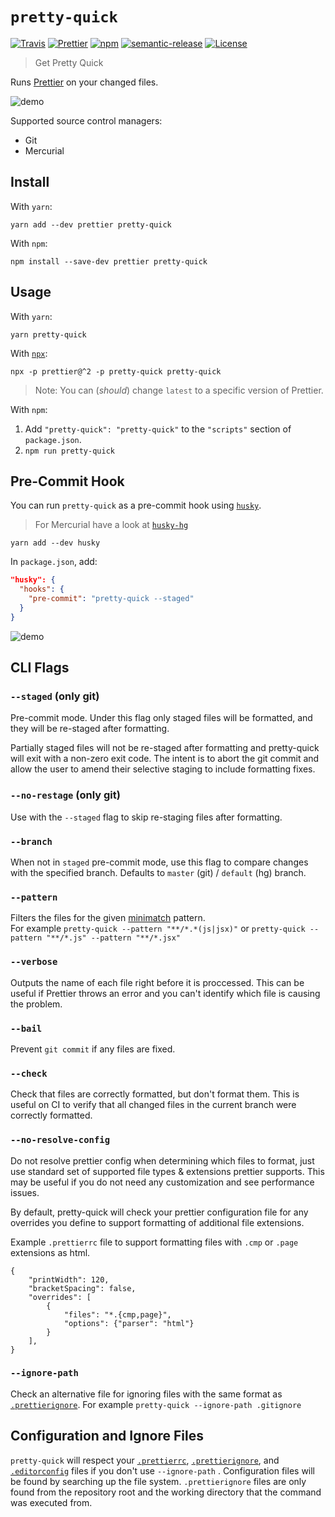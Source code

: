 # `pretty-quick`

[![Travis](https://img.shields.io/travis/com/azz/pretty-quick.svg?style=flat-square)](https://travis-ci.com/github/azz/pretty-quick)
[![Prettier](https://img.shields.io/badge/code_style-prettier-ff69b4.svg?style=flat-square)](https://github.com/prettier/prettier)
[![npm](https://img.shields.io/npm/v/pretty-quick.svg?style=flat-square)](https://npmjs.org/pretty-quick)
[![semantic-release](https://img.shields.io/badge/%20%20%F0%9F%93%A6%F0%9F%9A%80-semantic--release-e10079.svg?style=flat-square)](https://github.com/semantic-release/semantic-release)
[![License](https://img.shields.io/badge/license-MIT-blue.svg?style=flat-square)](LICENSE)

> Get Pretty Quick

Runs [Prettier](https://prettier.io) on your changed files.

![demo](./img/demo.gif)

Supported source control managers:

- Git
- Mercurial

## Install

With `yarn`:

```shellsession
yarn add --dev prettier pretty-quick
```

With `npm`:

```shellsession
npm install --save-dev prettier pretty-quick
```

## Usage

With `yarn`:

```shellsession
yarn pretty-quick
```

With [`npx`](https://npm.im/npx):

```shellsession
npx -p prettier@^2 -p pretty-quick pretty-quick
```

> Note: You can (_should_) change `latest` to a specific version of Prettier.

With `npm`:

1. Add `"pretty-quick": "pretty-quick"` to the `"scripts"` section of `package.json`.
2. `npm run pretty-quick`

## Pre-Commit Hook

You can run `pretty-quick` as a pre-commit hook using [`husky`](https://github.com/typicode/husky).

> For Mercurial have a look at [`husky-hg`](https://github.com/TobiasTimm/husky-hg)

```shellstream
yarn add --dev husky
```

In `package.json`, add:

```json
"husky": {
  "hooks": {
    "pre-commit": "pretty-quick --staged"
  }
}
```

![demo](./img/precommit.gif)

## CLI Flags

### `--staged` (only git)

Pre-commit mode. Under this flag only staged files will be formatted, and they will be re-staged after formatting.

Partially staged files will not be re-staged after formatting and pretty-quick will exit with a non-zero exit code. The intent is to abort the git commit and allow the user to amend their selective staging to include formatting fixes.

### `--no-restage` (only git)

Use with the `--staged` flag to skip re-staging files after formatting.

### `--branch`

When not in `staged` pre-commit mode, use this flag to compare changes with the specified branch. Defaults to `master` (git) / `default` (hg) branch.

### `--pattern`

Filters the files for the given [minimatch](https://github.com/isaacs/minimatch) pattern.  
For example `pretty-quick --pattern "**/*.*(js|jsx)"` or `pretty-quick --pattern "**/*.js" --pattern "**/*.jsx"`

### `--verbose`

Outputs the name of each file right before it is proccessed. This can be useful if Prettier throws an error and you can't identify which file is causing the problem.

### `--bail`

Prevent `git commit` if any files are fixed.

### `--check`

Check that files are correctly formatted, but don't format them. This is useful on CI to verify that all changed files in the current branch were correctly formatted.

### `--no-resolve-config`

Do not resolve prettier config when determining which files to format, just use standard set of supported file types & extensions prettier supports. This may be useful if you do not need any customization and see performance issues.

By default, pretty-quick will check your prettier configuration file for any overrides you define to support formatting of additional file extensions.

Example `.prettierrc` file to support formatting files with `.cmp` or `.page` extensions as html.

```
{
    "printWidth": 120,
    "bracketSpacing": false,
    "overrides": [
        {
            "files": "*.{cmp,page}",
            "options": {"parser": "html"}
        }
    ],
}
```

<!-- Undocumented = Unsupported :D

### `--config`

Path to a `.prettierrc` file.

### `--since`

A SCM revision such as a git commit hash or ref.

For example `pretty-quick --since HEAD` will format only staged files.

-->

### `--ignore-path`

Check an alternative file for ignoring files with the same format as [`.prettierignore`](https://prettier.io/docs/en/ignore#ignoring-files).
For example `pretty-quick --ignore-path .gitignore`

## Configuration and Ignore Files

`pretty-quick` will respect your [`.prettierrc`](https://prettier.io/docs/en/configuration), [`.prettierignore`](https://prettier.io/docs/en/ignore#ignoring-files), and [`.editorconfig`](http://editorconfig.org/) files if you don't use `--ignore-path` . Configuration files will be found by searching up the file system. `.prettierignore` files are only found from the repository root and the working directory that the command was executed from.
